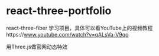 # react-three-portfolio

react-three-fiber 学习项目，具体可以看YouTube上的视频教程https://www.youtube.com/watch?v=qALsVa-V9qo

用Three.js做官网动态特效
